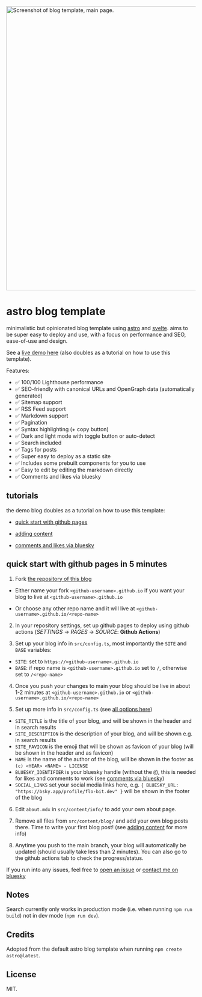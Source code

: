 <picture>
  <source width="1231" height="730" media="(prefers-color-scheme: dark)" srcset="https://github.com/user-attachments/assets/18bd5c7e-3f45-4485-b4e8-6f0a45ca931d">
  <source width="1237" height="756" media="(prefers-color-scheme: light)" srcset="https://github.com/user-attachments/assets/76a5ced1-e963-4259-b811-4b37381d12a1">
  <img width="1237" height="756" alt="Screenshot of blog template, main page." src="https://github.com/user-attachments/assets/76a5ced1-e963-4259-b811-4b37381d12a1">
</picture>

# astro blog template

minimalistic but opinionated blog template using [astro](https://astro.build/) and [svelte](https://svelte.dev/). aims to be super easy to deploy and use, with a focus on performance and SEO, ease-of-use and design.

See a [live demo here](https://flo-bit.dev/blog-template/) (also doubles as a tutorial on how to use this template).

Features:

- ✅ 100/100 Lighthouse performance
- ✅ SEO-friendly with canonical URLs and OpenGraph data (automatically generated)
- ✅ Sitemap support
- ✅ RSS Feed support
- ✅ Markdown support
- ✅ Pagination
- ✅ Syntax highlighting (+ copy button)
- ✅ Dark and light mode with toggle button or auto-detect
- ✅ Search included
- ✅ Tags for posts
- ✅ Super easy to deploy as a static site
- ✅ Includes some prebuilt components for you to use
- ✅ Easy to edit by editing the markdown directly
- ✅ Comments and likes via bluesky

## tutorials

the demo blog doubles as a tutorial on how to use this template:

- [quick start with github pages](https://flo-bit.dev/blog-template/posts/how-to-use)

- [adding content](https://flo-bit.dev/blog-template/posts/adding-content)

- [comments and likes via bluesky](https://flo-bit.dev/blog-template/posts/comments-via-bluesky)

## quick start with github pages in 5 minutes

1. Fork [the repository of this blog](https://github.com/flo-bit/blog-template) 

- Either name your fork `<github-username>.github.io` if you want your blog to live at `<github-username>.github.io` 

- Or choose any other repo name and it will live at `<github-username>.github.io/<repo-name>`

2. In your repository settings, set up github pages to deploy using github actions (_SETTINGS_ -> _PAGES_ -> _SOURCE_: **Github Actions**)

3. Set up your blog info in `src/config.ts`, most importantly the `SITE` and `BASE` variables:

- `SITE`: set to `https://<github-username>.github.io`
- `BASE`: if repo name is `<github-username>.github.io` set to `/`, otherwise set to `/<repo-name>`

4. Once you push your changes to main your blog should be live in about 1-2 minutes at 
`<github-username>.github.io` or `<github-username>.github.io/<repo-name>`

5. Set up more info in `src/config.ts` (see [all options here](https://flo-bit.dev/blog-template/posts/configuring-the-blog))

- `SITE_TITLE` is the title of your blog, and will be shown in the header and in search results
- `SITE_DESCRIPTION` is the description of your blog, and will be shown e.g. in search results
- `SITE_FAVICON` is the emoji that will be shown as favicon of your blog (will be shown in the header and as favicon)
- `NAME` is the name of the author of the blog, will be shown in the footer as `(c) <YEAR> <NAME> - LICENSE`
- `BLUESKY_IDENTIFIER` is your bluesky handle (without the `@`), this is needed for likes and comments to work 
(see [comments via bluesky](https://flo-bit.dev/blog-template/posts/comments-via-bluesky))
- `SOCIAL_LINKS` set your social media links here, e.g. `{ BLUESKY_URL: "https://bsky.app/profile/flo-bit.dev" }` 
will be shown in the footer of the blog

6. Edit `about.mdx` in `src/content/info/` to add your own about page.

7. Remove all files from `src/content/blog/` and add your own blog posts there. Time to write your first blog post! 
(see [adding content](https://flo-bit.dev/blog-template/posts/adding-content) for more info)

8. Anytime you push to the main branch, your blog will automatically be updated (should usually take less than 2 minutes). 
You can also go to the github actions tab to check the progress/status.

If you run into any issues, feel free to [open an issue](https://github.com/flo-bit/blog-template/issues) or 
[contact me on bluesky](https://bsky.app/profile/flo-bit.dev)

## Notes

Search currently only works in production mode (i.e. when running `npm run build`) not in dev mode (`npm run dev`).

## Credits

Adopted from the default astro blog template when running `npm create astro@latest`.

## License

MIT.
